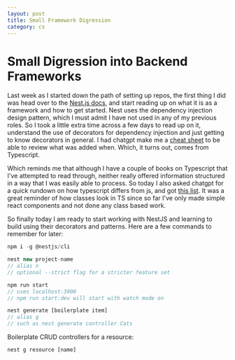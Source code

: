 ```yaml
---
layout: post
title: Small Framework Digression
category: cs
---
```


# Small Digression into Backend Frameworks
Last week as I started down the path of setting up repos, the first thing I did was head over to the [Nest.js docs](https://docs.nestjs.com/), and start reading up on what it is as a framework and how to get started. Nest uses the dependency injection design pattern, which I must admit I have not used in any of my previous roles. So I took a little extra time across a few days to read up on it, understand the use of decorators for dependency injection and just getting to know decorators in general. I had chatgpt make me a [cheat sheet](/sheets/modern-javascript-since-es6.html) to be able to review what was added when. Which, it turns out, comes from Typescript. 

Which reminds me that although I have a couple of books on Typescript that I've attempted to read through, neither really offered information structured in a way that I was easily able to process. So today I also asked chatgpt for a quick rundown on how typescript differs from js, and got [this list](/sheets/typescript-vs-javascript.html). It was a great reminder of how classes look in TS since so far I've only made simple react components and not done any class based work.

So finally today I am ready to start working with NestJS and learning to build using their decorators and patterns. Here are a few commands to remember for later:

```ts
npm i -g @nestjs/cli
```

```ts
nest new project-name
// alias n
// optional --strict flag for a stricter feature set
```

```ts
npm run start
// uses localhost:3000
// npm run start:dev will start with watch mode on
```

```ts
nest generate [boilerplate item]
// alias g
// such as nest generate controller Cats
```

Boilerplate CRUD controllers for a resource:
```ts
nest g resource [name]
```
